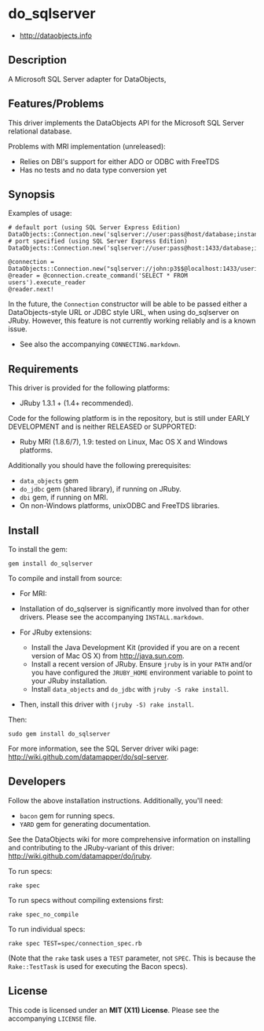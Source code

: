 # do_sqlserver

* <http://dataobjects.info>

## Description

A Microsoft SQL Server adapter for DataObjects,

## Features/Problems

This driver implements the DataObjects API for the Microsoft SQL Server
relational database.

Problems with MRI implementation (unreleased):

* Relies on DBI's support for either ADO or ODBC with FreeTDS
* Has no tests and no data type conversion yet

## Synopsis

Examples of usage:

    # default port (using SQL Server Express Edition)
    DataObjects::Connection.new('sqlserver://user:pass@host/database;instance=SQLEXPRESS')
    # port specified (using SQL Server Express Edition)
    DataObjects::Connection.new('sqlserver://user:pass@host:1433/database;instance=SQLEXPRESS')

    @connection = DataObjects::Connection.new("sqlserver://john:p3$$@localhost:1433/userinfo")
    @reader = @connection.create_command('SELECT * FROM users').execute_reader
    @reader.next!

In the future, the `Connection` constructor will be able to be passed either a
DataObjects-style URL or JDBC style URL, when using do\_sqlserver on JRuby.
However, this feature is not currently working reliably and is a known issue.

* See also the accompanying `CONNECTING.markdown`.

## Requirements

This driver is provided for the following platforms:
 * JRuby 1.3.1 + (1.4+ recommended).

Code for the following platform is in the repository, but is still under EARLY
DEVELOPMENT and is neither RELEASED or SUPPORTED:
 * Ruby MRI (1.8.6/7), 1.9: tested on Linux, Mac OS X and Windows platforms.

Additionally you should have the following prerequisites:
 * `data_objects` gem
 * `do_jdbc` gem (shared library), if running on JRuby.
 * `dbi` gem, if running on MRI.
 * On non-Windows platforms, unixODBC and FreeTDS libraries.

## Install

To install the gem:

    gem install do_sqlserver

To compile and install from source:

 * For MRI:
  * Installation of do_sqlserver is significantly more involved than for other
    drivers. Please see the accompanying `INSTALL.markdown`.

 * For JRuby extensions:
   * Install the Java Development Kit (provided if you are
     on a recent version of Mac OS X) from <http://java.sun.com>.
   * Install a recent version of JRuby. Ensure `jruby` is in your `PATH` and/or
     you have configured the `JRUBY_HOME` environment variable to point to your
     JRuby installation.
   * Install `data_objects` and `do_jdbc` with `jruby -S rake install`.

 * Then, install this driver with `(jruby -S) rake install`.

Then:

    sudo gem install do_sqlserver

For more information, see the SQL Server driver wiki page:
<http://wiki.github.com/datamapper/do/sql-server>.

## Developers

Follow the above installation instructions. Additionally, you'll need:
  * `bacon` gem for running specs.
  * `YARD` gem for generating documentation.

See the DataObjects wiki for more comprehensive information on installing and
contributing to the JRuby-variant of this driver:
<http://wiki.github.com/datamapper/do/jruby>.

To run specs:

    rake spec

To run specs without compiling extensions first:

    rake spec_no_compile

To run individual specs:

    rake spec TEST=spec/connection_spec.rb

(Note that the `rake` task uses a `TEST` parameter, not `SPEC`. This is because
the `Rake::TestTask` is used for executing the Bacon specs).

## License

This code is licensed under an **MIT (X11) License**. Please see the
accompanying `LICENSE` file.
